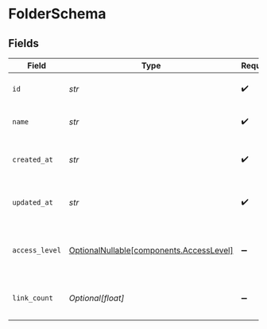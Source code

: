 # FolderSchema


## Fields

| Field                                                                              | Type                                                                               | Required                                                                           | Description                                                                        |
| ---------------------------------------------------------------------------------- | ---------------------------------------------------------------------------------- | ---------------------------------------------------------------------------------- | ---------------------------------------------------------------------------------- |
| `id`                                                                               | *str*                                                                              | :heavy_check_mark:                                                                 | The unique ID of the folder.                                                       |
| `name`                                                                             | *str*                                                                              | :heavy_check_mark:                                                                 | The name of the folder.                                                            |
| `created_at`                                                                       | *str*                                                                              | :heavy_check_mark:                                                                 | The date the folder was created.                                                   |
| `updated_at`                                                                       | *str*                                                                              | :heavy_check_mark:                                                                 | The date the folder was updated.                                                   |
| `access_level`                                                                     | [OptionalNullable[components.AccessLevel]](../../models/components/accesslevel.md) | :heavy_minus_sign:                                                                 | The access level of the folder within the workspace.                               |
| `link_count`                                                                       | *Optional[float]*                                                                  | :heavy_minus_sign:                                                                 | The number of links in the folder.                                                 |